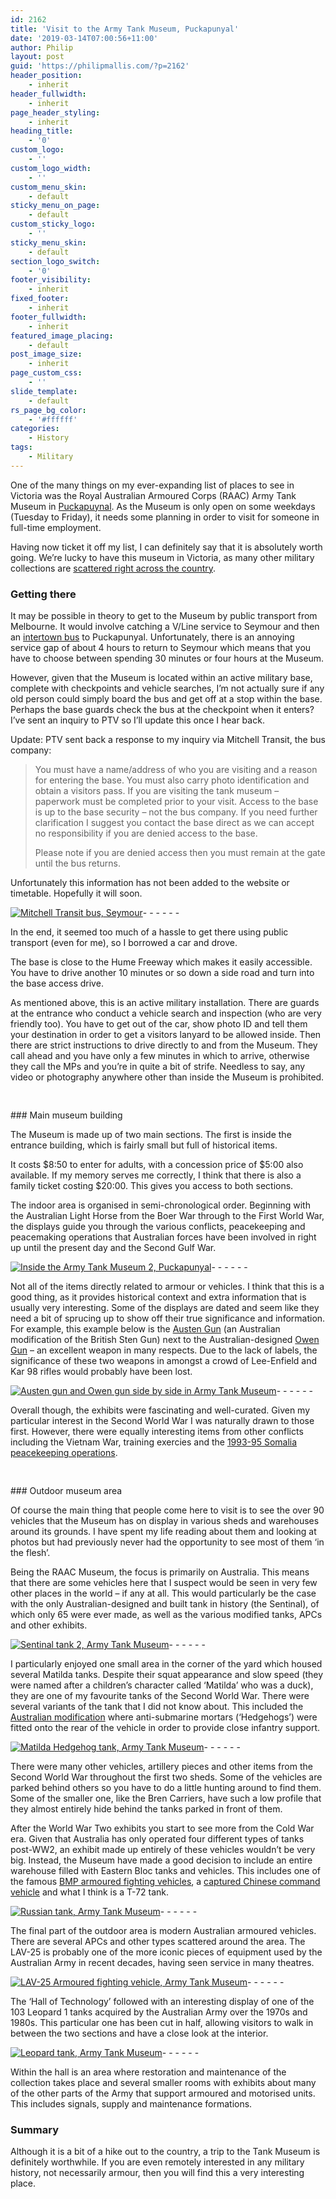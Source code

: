 ```yaml
---
id: 2162
title: 'Visit to the Army Tank Museum, Puckapunyal'
date: '2019-03-14T07:00:56+11:00'
author: Philip
layout: post
guid: 'https://philipmallis.com/?p=2162'
header_position:
    - inherit
header_fullwidth:
    - inherit
page_header_styling:
    - inherit
heading_title:
    - '0'
custom_logo:
    - ''
custom_logo_width:
    - ''
custom_menu_skin:
    - default
sticky_menu_on_page:
    - default
custom_sticky_logo:
    - ''
sticky_menu_skin:
    - default
section_logo_switch:
    - '0'
footer_visibility:
    - inherit
fixed_footer:
    - inherit
footer_fullwidth:
    - inherit
featured_image_placing:
    - default
post_image_size:
    - inherit
page_custom_css:
    - ''
slide_template:
    - default
rs_page_bg_color:
    - '#ffffff'
categories:
    - History
tags:
    - Military
---
```


One of the many things on my ever-expanding list of places to see in Victoria was the Royal Australian Armoured Corps (RAAC) Army Tank Museum in [Puckapuynal](https://en.wikipedia.org/wiki/Puckapunyal). As the Museum is only open on some weekdays (Tuesday to Friday), it needs some planning in order to visit for someone in full-time employment.

Having now ticket it off my list, I can definitely say that it is absolutely worth going. We’re lucky to have this museum in Victoria, as many other military collections are [scattered right across the country](https://www.army.gov.au/our-history/army-museum-network/corps-museums).

### Getting there

It may be possible in theory to get to the Museum by public transport from Melbourne. It would involve catching a V/Line service to Seymour and then an [intertown bus](https://www.ptv.vic.gov.au/route/2896/3-seymour-puckapunyal/) to Puckapunyal. Unfortunately, there is an annoying service gap of about 4 hours to return to Seymour which means that you have to choose between spending 30 minutes or four hours at the Museum.

However, given that the Museum is located within an active military base, complete with checkpoints and vehicle searches, I’m not actually sure if any old person could simply board the bus and get off at a stop within the base. Perhaps the base guards check the bus at the checkpoint when it enters? I’ve sent an inquiry to PTV so I’ll update this once I hear back.

Update: PTV sent back a response to my inquiry via Mitchell Transit, the bus company:

> You must have a name/address of who you are visiting and a reason for entering the base. You must also carry photo identification and obtain a visitors pass. If you are visiting the tank museum – paperwork must be completed prior to your visit. Access to the base is up to the base security – not the bus company. If you need further clarification I suggest you contact the base direct as we can accept no responsibility if you are denied access to the base.
> 
> Please note if you are denied access then you must remain at the gate until the bus returns.

Unfortunately this information has not been added to the website or timetable. Hopefully it will soon.

[![Mitchell Transit bus, Seymour](https://farm8.staticflickr.com/7924/46601819034_3295977d81_z.jpg)](https://www.flickr.com/photos/philipmallis/46601819034/in/dateposted/ "Mitchell Transit bus, Seymour")<script async="" charset="utf-8" src="//embedr.flickr.com/assets/client-code.js"></script>- - - - - -

In the end, it seemed too much of a hassle to get there using public transport (even for me), so I borrowed a car and drove.

The base is close to the Hume Freeway which makes it easily accessible. You have to drive another 10 minutes or so down a side road and turn into the base access drive.

As mentioned above, this is an active military installation. There are guards at the entrance who conduct a vehicle search and inspection (who are very friendly too). You have to get out of the car, show photo ID and tell them your destination in order to get a visitors lanyard to be allowed inside. Then there are strict instructions to drive directly to and from the Museum. They call ahead and you have only a few minutes in which to arrive, otherwise they call the MPs and you’re in quite a bit of strife. Needless to say, any video or photography anywhere other than inside the Museum is prohibited.

<div aria-hidden="true" class="wp-block-spacer" style="height:30px"></div>### Main museum building

The Museum is made up of two main sections. The first is inside the entrance building, which is fairly small but full of historical items.

It costs $8:50 to enter for adults, with a concession price of $5:00 also available. If my memory serves me correctly, I think that there is also a family ticket costing $20:00. This gives you access to both sections.

The indoor area is organised in semi-chronological order. Beginning with the Australian Light Horse from the Boer War through to the First World War, the displays guide you through the various conflicts, peacekeeping and peacemaking operations that Australian forces have been involved in right up until the present day and the Second Gulf War.

[![Inside the Army Tank Museum 2, Puckapunyal](https://farm8.staticflickr.com/7828/46399236995_d205b768cf_z.jpg)](https://www.flickr.com/photos/philipmallis/46399236995/in/album-72157677052120757/ "Inside the Army Tank Museum 2, Puckapunyal")<script async="" charset="utf-8" src="//embedr.flickr.com/assets/client-code.js"></script>- - - - - -

Not all of the items directly related to armour or vehicles. I think that this is a good thing, as it provides historical context and extra information that is usually very interesting. Some of the displays are dated and seem like they need a bit of sprucing up to show off their true significance and information. For example, this example below is the [Austen Gun](https://en.wikipedia.org/wiki/Austen_submachine_gun) (an Australian modification of the British Sten Gun) next to the Australian-designed [Owen Gun](https://en.wikipedia.org/wiki/Owen_Gun) – an excellent weapon in many respects. Due to the lack of labels, the significance of these two weapons in amongst a crowd of Lee-Enfield and Kar 98 rifles would probably have been lost.

[![Austen gun and Owen gun side by side in Army Tank Museum](https://farm8.staticflickr.com/7869/32372199427_cc7f5c64a3_z.jpg)](https://www.flickr.com/photos/philipmallis/32372199427/in/album-72157677052120757/ "Austen gun and Owen gun side by side in Army Tank Museum")<script async="" charset="utf-8" src="//embedr.flickr.com/assets/client-code.js"></script>- - - - - -

Overall though, the exhibits were fascinating and well-curated. Given my particular interest in the Second World War I was naturally drawn to those first. However, there were equally interesting items from other conflicts including the Vietnam War, training exercies and the [1993-95 Somalia peacekeeping operations](https://en.wikipedia.org/wiki/United_Nations_Operation_in_Somalia_II).

<div aria-hidden="true" class="wp-block-spacer" style="height:30px"></div>### Outdoor museum area

Of course the main thing that people come here to visit is to see the over 90 vehicles that the Museum has on display in various sheds and warehouses around its grounds. I have spent my life reading about them and looking at photos but had previously never had the opportunity to see most of them ‘in the flesh’.

Being the RAAC Museum, the focus is primarily on Australia. This means that there are some vehicles here that I suspect would be seen in very few other places in the world – if any at all. This would particularly be the case with the only Australian-designed and built tank in history (the Sentinal), of which only 65 were ever made, as well as the various modified tanks, APCs and other exhibits.

[![Sentinal tank 2, Army Tank Museum](https://farm8.staticflickr.com/7911/32372303037_7fc6f9124b_z.jpg)](https://www.flickr.com/photos/philipmallis/32372303037/in/album-72157677052120757/ "Sentinal tank 2, Army Tank Museum")<script async="" charset="utf-8" src="//embedr.flickr.com/assets/client-code.js"></script>- - - - - -

I particularly enjoyed one small area in the corner of the yard which housed several Matilda tanks. Despite their squat appearance and slow speed (they were named after a children’s character called ‘Matilda’ who was a duck), they are one of my favourite tanks of the Second World War. There were several variants of the tank that I did not know about. This included the [Australian modification](https://en.wikipedia.org/wiki/Matilda_II#Australian_use_in_the_Pacific_theatre) where anti-submarine mortars (‘Hedgehogs’) were fitted onto the rear of the vehicle in order to provide close infantry support.

[![Matilda Hedgehog tank, Army Tank Museum](https://farm8.staticflickr.com/7878/47314375651_56b84bd6e0_z.jpg)](https://www.flickr.com/photos/philipmallis/47314375651/in/dateposted/ "Matilda Hedgehog tank, Army Tank Museum")<script async="" charset="utf-8" src="//embedr.flickr.com/assets/client-code.js"></script>- - - - - -

There were many other vehicles, artillery pieces and other items from the Second World War throughout the first two sheds. Some of the vehicles are parked behind others so you have to do a little hunting around to find them. Some of the smaller one, like the Bren Carriers, have such a low profile that they almost entirely hide behind the tanks parked in front of them.

After the World War Two exhibits you start to see more from the Cold War era. Given that Australia has only operated four different types of tanks post-WW2, an exhibit made up entirely of these vehicles wouldn’t be very big. Instead, the Museum have made a good decision to include an entire warehouse filled with Eastern Bloc tanks and vehicles. This includes one of the famous [BMP armoured fighting vehicles](https://www.flickr.com/photos/philipmallis/46409485535/in/album-72157677052120757/), a [captured Chinese command vehicle](https://www.flickr.com/photos/philipmallis/33448492878/in/album-72157677052120757/) and what I think is a T-72 tank.

[![Russian tank, Army Tank Museum](https://farm8.staticflickr.com/7861/46409357975_c0d4b446a3_z.jpg)](https://www.flickr.com/photos/philipmallis/46409357975/in/album-72157677052120757/ "Russian tank, Army Tank Museum")<script async="" charset="utf-8" src="//embedr.flickr.com/assets/client-code.js"></script>- - - - - -

The final part of the outdoor area is modern Australian armoured vehicles. There are several APCs and other types scattered around the area. The LAV-25 is probably one of the more iconic pieces of equipment used by the Australian Army in recent decades, having seen service in many theatres.

[![LAV-25 Armoured fighting vehicle, Army Tank Museum](https://farm8.staticflickr.com/7892/32382347587_a695c5ccfe_z.jpg)](https://www.flickr.com/photos/philipmallis/32382347587/in/album-72157677052120757/ "LAV-25 Armoured fighting vehicle, Army Tank Museum")<script async="" charset="utf-8" src="//embedr.flickr.com/assets/client-code.js"></script>- - - - - -

The ‘Hall of Technology’ followed with an interesting display of one of the 103 Leopard 1 tanks acquired by the Australian Army over the 1970s and 1980s. This particular one has been cut in half, allowing visitors to walk in between the two sections and have a close look at the interior.

[![Leopard tank, Army Tank Museum](https://farm8.staticflickr.com/7893/33448760148_018ceb074d_z.jpg)](https://www.flickr.com/photos/philipmallis/33448760148/in/dateposted/ "Leopard tank, Army Tank Museum")<script async="" charset="utf-8" src="//embedr.flickr.com/assets/client-code.js"></script>- - - - - -

Within the hall is an area where restoration and maintenance of the collection takes place and several smaller rooms with exhibits about many of the other parts of the Army that support armoured and motorised units. This includes signals, supply and maintenance formations.

### Summary

Although it is a bit of a hike out to the country, a trip to the Tank Museum is definitely worthwhile. If you are even remotely interested in any military history, not necessarily armour, then you will find this a very interesting place.